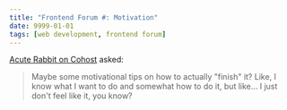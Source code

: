 ```yaml
---
title: "Frontend Forum #: Motivation"
date: 9999-01-01
tags: [web development, frontend forum]
---
```


[Acute Rabbit on Cohost](https://cohost.org/AcuteRabbit) asked:

> Maybe some motivational tips on how to actually "finish" it? Like, I know what I want to do and somewhat how to do it, but like... I just don't feel like it, you know?

